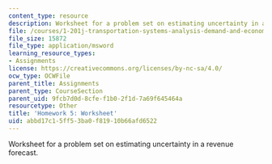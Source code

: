 ```yaml
---
content_type: resource
description: Worksheet for a problem set on estimating uncertainty in a revenue forecast.
file: /courses/1-201j-transportation-systems-analysis-demand-and-economics-fall-2008/abbd17c15ff53ba0f81910b66afd6522_hw_5.xls
file_size: 15872
file_type: application/msword
learning_resource_types:
- Assignments
license: https://creativecommons.org/licenses/by-nc-sa/4.0/
ocw_type: OCWFile
parent_title: Assignments
parent_type: CourseSection
parent_uid: 9fcb7d0d-8cfe-f1b0-2f1d-7a69f645464a
resourcetype: Other
title: 'Homework 5: Worksheet'
uid: abbd17c1-5ff5-3ba0-f819-10b66afd6522
---
```

Worksheet for a problem set on estimating uncertainty in a revenue forecast.